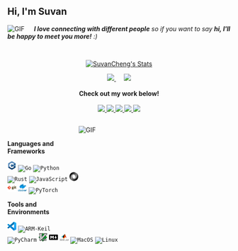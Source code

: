 ## Hi, I'm Suvan

<img align="left" alt="GIF" src="https://media.giphy.com/media/LnQjpWaON8nhr21vNW/giphy.gif" width="60" title="Say HI"> <em><b>I love connecting with different people</b> so if you want to say <b>hi, I'll be happy to meet you more!</b> :)</em>

<br>

<!--
**SuvanCheng/SuvanCheng** is a ✨ _special_ ✨ repository because its `README.md` (this file) appears on your GitHub profile.

Here are some ideas to get you started:

- 🔭 I’m currently working on ...
- 🌱 I’m currently learning ...
- 👯 I’m looking to collaborate on ...
- 🤔 I’m looking for help with ...
- 💬 Ask me about ...
- 📫 How to reach me: ...
- 😄 Pronouns: ...
- ⚡ Fun fact: ...
-->

<p align="center">
  <a href="https://github.com/SuvanCheng" class="rich-diff-level-one">
    <img src="https://github-readme-stats.vercel.app/api?username=SuvanCheng&title_color=333&text_color=777" alt="SuvanCheng's Stats" >
    <!-- &hide=issues
    <img src="https://github-readme-stats.vercel.app/api?username=SuvanCheng&hide=issues&title_color=333&text_color=777" alt="SuvanCheng's Stats" >
    -->
  </a>
</p>

<p align="center">
  <a href="https://space.bilibili.com/35404300" target="_blank" alt="Bilibili" title="Bilibili">
    <img src="https://companiesmarketcap.com/img/company-logos/256/BILI.png" width="30px"/>
  </a> 
  &emsp;
  <a href= "https://www.youtube.com/channel/UC6_yO5_oQfwelde0uEKiSZg" target="_blank" alt="YouTube" title=" YouTube">
    <img src="https://cdn-0.smartandroid.fr/wp-content/uploads/2020/10/reduire-video-youtube1.png" width="30px"/>
  </a>
  <br><br>
  <strong>Check out my work below!</strong>
  <br><br>
  <a href="https://github.com/SuvanCheng">
    <img src="https://badges.pufler.dev/visits/SuvanCheng/SuvanCheng?style=flat-square&color=green&logo=github">
  </a>
  <a href="https://github.com/SuvanCheng">
    <img src="https://badges.pufler.dev/years/SuvanCheng?style=flat-square&color=green&logo=github">
  </a>
  <a href="https://github.com/SuvanCheng?tab=repositories">
    <img src="https://badges.pufler.dev/repos/SuvanCheng?style=flat-square&color=green&logo=github">
  </a>
  <a href="https://gist.github.com/SuvanCheng">
    <img src="https://badges.pufler.dev/gists/SuvanCheng?style=flat-square&color=green&logo=github">
  </a>
  <a href="https://github.com/SuvanCheng">
    <img src="https://badges.pufler.dev/commits/monthly/SuvanCheng?style=flat-square&color=green&logo=github">
  </a>
</p>


<h2></h2>

<img align="right" alt="GIF" src="https://github.com/abhisheknaiidu/abhisheknaiidu/blob/master/code.gif?raw=true" width="343" height="220" title="Do what you like, and do it best!"> &nbsp;&nbsp;&nbsp;&nbsp;

<!-- stackoverflow profile
<a href="https://stackoverflow.com/users/8317261/SuvanCheng"><img align="right" alt="Profile of SuvanCheng (张伟) on StackOverflow" src="https://stackoverflow.com/users/flair/8317261.png"></a>-->
 
**Languages and Frameworks**

<code><img height="20" src="https://raw.githubusercontent.com/github/explore/80688e429a7d4ef2fca1e82350fe8e3517d3494d/topics/cpp/cpp.png" alt="C++" title="C++"></code>
<code><img height="20" src="https://www.madebymikal.com/wp-content/uploads/2018/04/golang.png" alt="Go" title="Go"></code>
<code><img height="20" src="https://miro.medium.com/max/512/1*ztqS5rRI29GHxZa6uPF2UA.png" alt="Python" title="Python"></code>
<code><img height="20" src="https://aws1.discourse-cdn.com/business5/uploads/rust_lang/original/2X/e/e260a60b8dca4dae6ce7db98c45bb5008e6fdc62.png" alt="Rust" title="Rust"></code>
<code><img height="20" src="https://cdn.iconscout.com/icon/free/png-256/javascript-23-1174949.png" alt="JavaScript" title="JavaScript"></code>
<code><img height="20" src="https://raw.githubusercontent.com/github/explore/80688e429a7d4ef2fca1e82350fe8e3517d3494d/topics/json/json.png" alt="JSON" title="JSON"></code>
<code><img height="20" src="https://raw.githubusercontent.com/github/explore/80688e429a7d4ef2fca1e82350fe8e3517d3494d/topics/git/git.png" alt="Git" title="Git"></code>
<code><img height="20" src="https://raw.githubusercontent.com/github/explore/80688e429a7d4ef2fca1e82350fe8e3517d3494d/topics/docker/docker.png" alt="Docker" title="Docker"></code>
<code><img height="20" src="https://i.imgur.com/3BX4p8A.png" alt="PyTorch" title="PyTorch"></code>


**Tools and Environments**

<code><img height="20" src="https://raw.githubusercontent.com/github/explore/80688e429a7d4ef2fca1e82350fe8e3517d3494d/topics/visual-studio-code/visual-studio-code.png" alt="VSCode" title="VSCode"></code>
<code><img height="20" src="https://user-images.githubusercontent.com/29084184/128668555-59d96329-2e64-4370-bfdc-89bf7a12aea8.png" alt="ARM-Keil" title="ARM-Keil"></code>
<code><img height="20" src="https://images.nowcoder.com/images/20180629/0_1530258305740_67F7BB46DE9FC78164CA628F2CE05C37" alt="PyCharm" title="PyCharm"></code>
<code><img height="20" src="https://raw.githubusercontent.com/github/explore/80688e429a7d4ef2fca1e82350fe8e3517d3494d/topics/vim/vim.png" alt="Vim" title="Vim"></code>
<code><img height="20" src="https://raw.githubusercontent.com/github/explore/80688e429a7d4ef2fca1e82350fe8e3517d3494d/topics/markdown/markdown.png" alt="Markdown" title="MarkDown"></code>
<code><img height="20" src="https://raw.githubusercontent.com/github/explore/80688e429a7d4ef2fca1e82350fe8e3517d3494d/topics/matlab/matlab.png" alt="Matlab" title="Matlab"></code>
<code><img height="20" src="https://i.stack.imgur.com/tLUsn.png" alt="MacOS" title="MacOS"></code>
<code><img height="20" src="https://cdn.iconscout.com/icon/free/png-256/linux-3628892-3030032.png" alt="Linux" title="Linux"></code>

<br>
